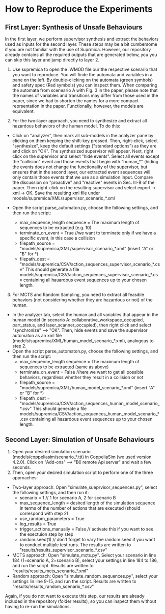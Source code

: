 # How to Reproduce the Experiments

## First Layer: Synthesis of Unsafe Behaviours
In the first layer, we perform supervisor synthesis and extract the behaviors used as inputs for the second layer. These steps may be a bit cumbersome if you are not familiar with the use of Suprmica. However, our repository already contains all the required outputs that are generated below, you you can skip this layer and jump directly to layer 2.

1. Use supremica to open the .WMOD file our the respective scenario that you want to reproduce. You will finde the automata and variables in a pane on the left.
By double-clicking on the automata (green symbols) and safety spec (Red symbols) you can inspect them. When comparing the automata from sceneario A with Fig. 3 in the paper,
please note that the names of variables and transitions may differ from those used in the
paper, since we had to shorten the names for a more compact reprsentation in the paper. Functionally, however, the models are equivalent.

2. For the two-layer approach, you need to synthesize and extract all hazardous behaviors of the human model. To do this:
- Click on "analyzer", then mark all sub-models in the analyzer pane by clicking on them keeping the shift-key pressed. Then, right-click, select "synthesize", keep the default settings ("standard options") as they are and click on "OK". The synthesized supervisor will appear.
Next, right click on the supervisor and select "hide events". Select all events except the "collision" event and those events that begin with "human_\*"
(hiding the events does not change the functionality of the supervisor, but ensures that in the second layer, our extracted event sequences will only contain those events that we use as a simulation input. Compare the discussion on "proactive" and "reactive" events in Sec. III-B of the paper. Then right-click on the resulting supervisor and select export -> xml -> OK. Save the resulting xml file under models/supremica/XML/supervisor_scenario_\*.xml
  
- Open the script parse_automaton.py, choose the following settings, and then run the script:
    - max_sequence_length sequence = The maximum length of sequences to be extracted (e.g. 10)
    - terminate_on_event = True //we want to terminate only if we have a specific event, in this case a collision
    - filepath_source = "models/supremica/XML/supervisor_scenario_\*.xml" (insert "A" or "B" for \*)
    - filepath_dest = "models/supremica/CSV/action_sequences_supervisor_scenario_\*.csv"
   This should generate a file models/supremica/CSV/action_sequences_supervisor_scenario_\*.csv containing all hauardous event sequences up to your chosen length.
    
3. For MCTS and Random Sampling, you need to extract all feasible behaviors (not considering whether they are hazardous or not) of the human.
  - In the analyzer tab, select the human and all variables that appear in the human model (in scenario A: collaborative_workspace_occupied, part_status, and laser_scanner_occupied), then right click and select "synchronize" --> "OK". Then, hide events and save the supervisor automaton as an xml file (models/supremica/XML/human_model_scenario_\*.xml), analogous to step 2. 
  - Open the script parse_automaton.py, choose the following settings, and then run the script:
    - max_sequence_length sequence = The maximum length of sequences to be extracted (same as above)
    - terminate_on_event = False //here we want to get all possible behaviors, regardless whether they result in a collision or not
    - filepath_source = "models/supremica/XML/human_model_scenario_\*.xml" (insert "A" or "B" for \*)
    - filepath_dest = "models/supremica/CSV/action_sequences_human_model_scenario_\*.csv"
   This should generate a file models/supremica/CSV/action_sequences_human_model_scenario_\*.csv containing all hazardous event sequences up to your chosen length.

## Second Layer: Simulation of Unsafe Behaviours
1. Open your desired simulation scenario (models/coppeliasim/scenario_\*.ttt) in CoppeliaSim (we used version 4.2.0). Click on "Add-ons" --> "B0 remote Api server" and wait a few seconds.
2. Then, open your desired simulation script to perform one of the three approaches:
  - Two-layer approach: Open "simulate_sueprvisor_sequences.py", select the following settings, and then run it:
    - scenario =  1 // 1 for scenario A, 2 for scenario B
    - max_sequence_length = desired length of the simulation sequence in terms of the number of actions that are executed (should correspond with step 2)
    - use_random_parameters = True
    - log_results = True
    - trigger_actions_manually = False // activate this if you want to see the exectuion step by step
    - random.seed(1) // don't forget to vary the random seed if you want to conduct multiple test runs.
    The results are written to "results/results_supervisor_scenario_\*.csv"
  - MCTS approach: Open "simulate_mcts.py". Select your scenario in line 184 (1=scenario A, 2=scenario B), select your settings in line 184 to 186, and run the script. Results are written to "results/results_mcts_scenario_\*.xml"
  - Random approach: Open "simulate_random_sequences.py", select your settings lin line 9-15, and run the script. Results are written to "results/results_random_scenario_\*.csv"

Again, if you do not want to execute this step, our results are already included in the repository (folder results), so you can inspect them without having to re-run the simulations.
